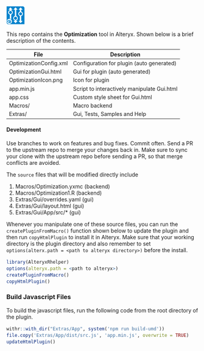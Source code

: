 <img src="OptimizationIcon.png" width=48 height=48></img> 

This repo contains the **Optimization** tool in Alteryx. Shown below is a brief description of the contents. 

| File                            | Description                                  |
|---------------------------------|----------------------------------------------|
| OptimizationConfig.xml      | Configuration for plugin (auto generated)    |  
| OptimizationGui.html        | Gui for plugin (auto generated)              |  
| OptimizationIcon.png        | Icon for plugin                              |  
| app.min.js                      | Script to interactively manipulate Gui.html  |
| app.css                         | Custom style sheet for Gui.html              |
| Macros/                         | Macro backend                                |
| Extras/                         | Gui, Tests, Samples and Help                 |             

#### Development

Use branches to work on features and bug fixes. Commit often. Send a PR to the upstream repo to merge your changes back in. Make sure to sync your clone with the upstream repo before sending a PR, so that merge conflicts are avoided.

The `source` files that will be modified directly include

1. Macros/Optimization.yxmc (backend)
2. Macros/Optimization1.R   (backend)
3. Extras/Gui/overrides.yaml    (gui)
4. Extras/Gui/layout.html       (gui)
5. Extras/Gui/App/src/*         (gui)

Whenever you manipulate one of these source files, you can run the `createPluginFromMacro()` function shown below to update the plugin and then run `copyHtmlPlugin` to install it in Alteryx. Make sure that your working directory is the plugin directory and also remember to set `options(alterx.path = <path to alteryx directory>)`  before the install.

```r
library(AlteryxRhelper)
options(alteryx.path = <path to alteryx>)
createPluginFromMacro()
copyHtmlPlugin()
```

### Build Javascript Files

To build the javascript files, run the following code from the root directory of the plugin.

```r
withr::with_dir("Extras/App", system('npm run build-umd'))
file.copy('Extras/App/dist/src.js', 'app.min.js', overwrite = TRUE)
updateHtmlPlugin()
```

